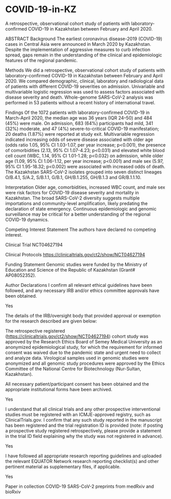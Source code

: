 # COVID-19-in-KZ
A retrospective, observational cohort study of patients with laboratory-confirmed COVID-19 in Kazakhstan between February and April 2020.

ABSTRACT
Background The earliest coronavirus disease-2019 (COVID-19) cases in Central Asia were announced in March 2020 by Kazakhstan. Despite the implementation of aggressive measures to curb infection spread, gaps remain in the understanding of the clinical and epidemiologic features of the regional pandemic.

Methods We did a retrospective, observational cohort study of patients with laboratory-confirmed COVID-19 in Kazakhstan between February and April 2020. We compared demographic, clinical, laboratory and radiological data of patients with different COVID-19 severities on admission. Univariable and multivariable logistic regression was used to assess factors associated with disease severity and death. Whole-genome SARS-CoV-2 analysis was performed in 53 patients without a recent history of international travel.

Findings Of the 1072 patients with laboratory-confirmed COVID-19 in March-April 2020, the median age was 36 years (IQR 24–50) and 484 (45%) were male. On admission, 683 (64%) participants had mild, 341 (32%) moderate, and 47 (4%) severe-to-critical COVID-19 manifestation; 20 deaths (1.87%) were reported at study exit. Multivariable regression indicated increasing odds of severe disease associated with older age (odds ratio 1.05, 95% CI 1.03-1.07, per year increase; p<0.001), the presence of comorbidities (2.13, 95% CI 1.07-4.23; p<0.031) and elevated white blood cell count (WBC, 1.14, 95% CI 1.01-1.28; p<0.032) on admission, while older age (1.09, 95% CI 1.06-1.12, per year increase; p<0.001) and male sex (5.97, 95% CI 1.95-18.32; p<0.002) were associated with increased odds of death. The Kazakhstan SARS-CoV-2 isolates grouped into seven distinct lineages O/B.4.1, S/A.2, S/B.1.1, G/B.1, GH/B.1.255, GH/B.1.3 and GR/B.1.1.10.

Interpretation Older age, comorbidities, increased WBC count, and male sex were risk factors for COVID-19 disease severity and mortality in Kazakhstan. The broad SARS-CoV-2 diversity suggests multiple importations and community-level amplification, likely predating the declaration of state emergency. Continuous epidemiologic and genomic surveillance may be critical for a better understanding of the regional COVID-19 dynamics.

Competing Interest Statement
The authors have declared no competing interest.

Clinical Trial
NCT04627194

Clinical Protocols
https://clinicaltrials.gov/ct2/show/NCT04627194

Funding Statement
Genomic studies were funded by the Ministry of Education and Science of the Republic of Kazakhstan (Grant# AP08052352).

Author Declarations
I confirm all relevant ethical guidelines have been followed, and any necessary IRB and/or ethics committee approvals have been obtained.

Yes

The details of the IRB/oversight body that provided approval or exemption for the research described are given below:

The retrospective registered (https://clinicaltrials.gov/ct2/show/NCT04627194) cohort study was approved by the Research Ethics Board of Semey Medical University as an anonymized epidemiological study, for which the requirement for informed consent was waived due to the pandemic state and urgent need to collect and analyze data. Virological samples used in genomic studies were anonymized and all genomic study procedures were approved by the Ethics Committee of the National Centre for Biotechnology (Nur-Sultan, Kazakhstan).

All necessary patient/participant consent has been obtained and the appropriate institutional forms have been archived.

Yes

I understand that all clinical trials and any other prospective interventional studies must be registered with an ICMJE-approved registry, such as ClinicalTrials.gov. I confirm that any such study reported in the manuscript has been registered and the trial registration ID is provided (note: if posting a prospective study registered retrospectively, please provide a statement in the trial ID field explaining why the study was not registered in advance).

Yes

I have followed all appropriate research reporting guidelines and uploaded the relevant EQUATOR Network research reporting checklist(s) and other pertinent material as supplementary files, if applicable.

Yes

Paper in collection COVID-19 SARS-CoV-2 preprints from medRxiv and bioRxiv
